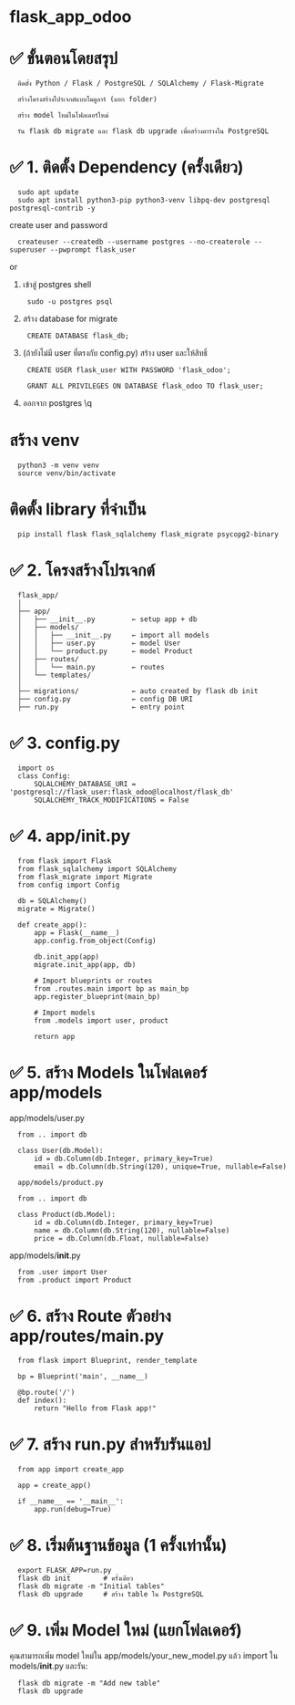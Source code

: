 # flask_app_odoo
# ✅ ขั้นตอนโดยสรุป
      ติดตั้ง Python / Flask / PostgreSQL / SQLAlchemy / Flask-Migrate
      
      สร้างโครงสร้างโปรเจกต์แบบโมดูลาร์ (แยก folder)
      
      สร้าง model ใหม่ในโฟลเดอร์ใหม่
      
      รัน flask db migrate และ flask db upgrade เพื่อสร้างตารางใน PostgreSQL

# ✅ 1. ติดตั้ง Dependency (ครั้งเดียว) 

      sudo apt update
      sudo apt install python3-pip python3-venv libpq-dev postgresql postgresql-contrib -y

  create user and password 
      
      createuser --createdb --username postgres --no-createrole --superuser --pwprompt flask_user
  or

  1. เข้าสู่ postgres shell
    
          sudo -u postgres psql
          
  2. สร้าง database  for migrate
    
          CREATE DATABASE flask_db; 
          
  3. (ถ้ายังไม่มี user ที่ตรงกับ config.py) สร้าง user และให้สิทธิ์
    
          CREATE USER flask_user WITH PASSWORD 'flask_odoo';
          
          GRANT ALL PRIVILEGES ON DATABASE flask_odoo TO flask_user;
      
  4. ออกจาก postgres
      \q

# สร้าง venv

      python3 -m venv venv
      source venv/bin/activate

# ติดตั้ง library ที่จำเป็น

      pip install flask flask_sqlalchemy flask_migrate psycopg2-binary
      
# ✅ 2. โครงสร้างโปรเจกต์ 
      flask_app/
      │
      ├── app/
      │   ├── __init__.py         ← setup app + db
      │   ├── models/
      │   │   ├── __init__.py     ← import all models
      │   │   ├── user.py         ← model User
      │   │   └── product.py      ← model Product
      │   ├── routes/
      │   │   └── main.py         ← routes
      │   └── templates/
      │
      ├── migrations/             ← auto created by flask db init
      ├── config.py               ← config DB URI
      ├── run.py                  ← entry point
# ✅ 3. config.py 

      import os 
      class Config:
          SQLALCHEMY_DATABASE_URI = 'postgresql://flask_user:flask_odoo@localhost/flask_db'
          SQLALCHEMY_TRACK_MODIFICATIONS = False
# ✅ 4. app/__init__.py 

      from flask import Flask
      from flask_sqlalchemy import SQLAlchemy
      from flask_migrate import Migrate
      from config import Config
      
      db = SQLAlchemy()
      migrate = Migrate()
      
      def create_app():
          app = Flask(__name__)
          app.config.from_object(Config)
      
          db.init_app(app)
          migrate.init_app(app, db)
      
          # Import blueprints or routes
          from .routes.main import bp as main_bp
          app.register_blueprint(main_bp)
      
          # Import models
          from .models import user, product
      
          return app
# ✅ 5. สร้าง Models ในโฟลเดอร์ app/models
app/models/user.py
 
      from .. import db
      
      class User(db.Model):
          id = db.Column(db.Integer, primary_key=True)
          email = db.Column(db.String(120), unique=True, nullable=False)
          
      app/models/product.py 
      
      from .. import db
      
      class Product(db.Model):
          id = db.Column(db.Integer, primary_key=True)
          name = db.Column(db.String(120), nullable=False)
          price = db.Column(db.Float, nullable=False)
    
app/models/__init__.py 

      from .user import User
      from .product import Product

# ✅ 6. สร้าง Route ตัวอย่าง app/routes/main.py 
      
      from flask import Blueprint, render_template
      
      bp = Blueprint('main', __name__)
      
      @bp.route('/')
      def index():
          return "Hello from Flask app!"
    
# ✅ 7. สร้าง run.py สำหรับรันแอป 

      from app import create_app
      
      app = create_app()
      
      if __name__ == '__main__':
          app.run(debug=True)
    
# ✅ 8. เริ่มต้นฐานข้อมูล (1 ครั้งเท่านั้น)
 
      export FLASK_APP=run.py
      flask db init        # ครั้งเดียว
      flask db migrate -m "Initial tables"
      flask db upgrade     # สร้าง table ใน PostgreSQL

# ✅ 9. เพิ่ม Model ใหม่ (แยกโฟลเดอร์)
คุณสามารถเพิ่ม model ใหม่ใน app/models/your_new_model.py แล้ว import ใน models/__init__.py และรัน:
       
      flask db migrate -m "Add new table"
      flask db upgrade
